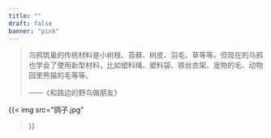 ```yaml
---
title: ""
draft: false
banner: "pink"
---
```


> 乌鸦筑巢的传统材料是小树枝、苔藓、树皮、羽毛、草等等。但现在的乌鸦也学会了使用新型材料，比如塑料绳、塑料袋、铁丝衣架、宠物的毛、动物园里熊猫的毛等等。
> 
> ——《和路边的野鸟做朋友》

{{< img
  src="鸽子.jpg"
  >}}